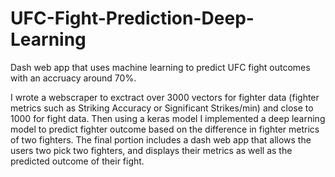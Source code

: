 # UFC-Fight-Prediction-Deep-Learning

Dash web app that uses machine learning to predict UFC fight outcomes with an accruacy around 70%.

I wrote a webscraper to exctract over 3000 vectors for fighter data (fighter metrics such as Striking Accuracy or Significant Strikes/min) and close to 1000 for fight data. 
Then using a keras model I implemented a deep learning model to predict fighter outcome based on the difference in fighter metrics of two fighters.
The final portion includes a dash web app that allows the users two pick two fighters, and displays their metrics as well as the predicted outcome of their fight.
